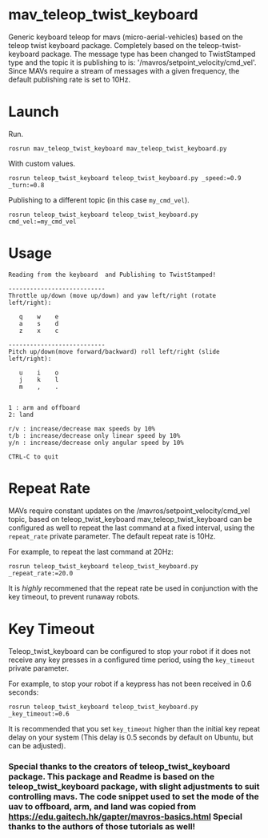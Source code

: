 # mav_teleop_twist_keyboard
Generic keyboard teleop for mavs (micro-aerial-vehicles) based on the teleop twist keyboard package. Completely based on the teleop-twist-keyboard package. The message type has been changed to TwistStamped type and the topic it is publishing to is: '/mavros/setpoint_velocity/cmd_vel'. Since MAVs require a stream of messages with a given frequency, the default publishing rate is set to 10Hz.

# Launch
Run.
```
rosrun mav_teleop_twist_keyboard mav_teleop_twist_keyboard.py
```

With custom values.
```
rosrun teleop_twist_keyboard teleop_twist_keyboard.py _speed:=0.9 _turn:=0.8
```

Publishing to a different topic (in this case `my_cmd_vel`).
```
rosrun teleop_twist_keyboard teleop_twist_keyboard.py cmd_vel:=my_cmd_vel
```

# Usage
```
Reading from the keyboard  and Publishing to TwistStamped!

---------------------------
Throttle up/down (move up/down) and yaw left/right (rotate left/right):

   q    w    e
   a    s    d
   z    x    c

---------------------------
Pitch up/down(move forward/backward) roll left/right (slide left/right):

   u    i    o
   j    k    l
   m    ,    .


1 : arm and offboard
2: land

r/v : increase/decrease max speeds by 10%
t/b : increase/decrease only linear speed by 10%
y/n : increase/decrease only angular speed by 10%

CTRL-C to quit
```

# Repeat Rate

MAVs require  constant  updates on the /mavros/setpoint\_velocity/cmd\_vel topic, based on teleop\_twist\_keyboard mav\_teleop\_twist\_keyboard can be configured as well to repeat the last command at a fixed interval, using the `repeat_rate` private parameter. The default repeat rate is 10Hz.

For example, to repeat the last command at 20Hz:

```
rosrun teleop_twist_keyboard teleop_twist_keyboard.py _repeat_rate:=20.0
```

It is _highly_ recommened that the repeat rate be used in conjunction with the key timeout, to prevent runaway robots.

# Key Timeout

Teleop\_twist\_keyboard can be configured to stop your robot if it does not receive any key presses in a configured time period, using the `key_timeout` private parameter.

For example, to stop your robot if a keypress has not been received in 0.6 seconds:
```
rosrun teleop_twist_keyboard teleop_twist_keyboard.py _key_timeout:=0.6
```

It is recommended that you set `key_timeout` higher than the initial key repeat delay on your system (This delay is 0.5 seconds by default on Ubuntu, but can be adjusted).


### Special thanks to the creators of teleop_twist_keyboard package. This package and Readme is based on the teleop_twist_keyboard package, with slight adjustments to suit controlling mavs. The code snippet used to set the mode of the uav to offboard, arm, and land was copied from https://edu.gaitech.hk/gapter/mavros-basics.html Special thanks to the authors of those tutorials as well!
